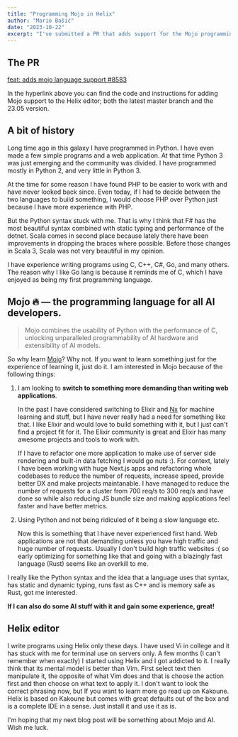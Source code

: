 ```yaml
---
title: "Programming Mojo in Helix"
author: "Mario Bašić"
date: "2023-10-22"
excerpt: "I've submitted a PR that adds support for the Mojo programming language to the Helix editor."
---
```


## The PR

[feat: adds mojo language support #8583](https://github.com/helix-editor/helix/pull/8583)

In the hyperlink above you can find the code and instructions for adding Mojo support to the Helix editor; both the latest master branch and the 23.05 version.

## A bit of history

Long time ago in this galaxy I have programmed in Python. I have even made a few simple programs and a web application. At that time Python 3 was just emerging and the community was divided. I have programmed mostly in Python 2, and very little in Python 3.

At the time for some reason I have found PHP to be easier to work with and have never looked back since. Even today, if I had to decide between the two languages to build something, I would choose PHP over Python just because I have more experience with PHP. 

But the Python syntax stuck with me. That is why I think that F# has the most beautiful syntax combined with static typing and performance of the dotnet. Scala comes in second place because lately there have been improvements in dropping the braces where possible. Before those changes in Scala 3, Scala was not very beautiful in my opinion.

I have experience writing programs using C, C++, C#, Go, and many others. The reason why I like Go lang is because it reminds me of C, which I have enjoyed as being my first programming language.

## Mojo 🔥 — the programming language for all AI developers.

> Mojo combines the usability of Python with the performance of C, unlocking unparalleled programmability of AI hardware and extensibility of AI models.

So why learn [Mojo](https://www.modular.com/mojo)? Why not. If you want to learn something just for the experience of learning it, just do it. I am interested in Mojo because of the following things:

1. I am looking to **switch to something more demanding than writing web applications**.

	In the past I have considered switching to Elixir and [Nx](https://github.com/elixir-nx) for machine learning and stuff, but I have never really had a need for something like that. I like Elixir and would love to build something with it, but I just can't find a project fit for it. The Elixir community is great and Elixir has many awesome projects and tools to work with.

	If I have to refactor one more application to make use of server side rendering and built-in data fetching I would go nuts :). For context, lately I have been working with huge Next.js apps and refactoring whole codebases to reduce the number of requests, increase speed, provide better DX and make projects maintanable. I have managed to reduce the number of requests for a cluster from 700 req/s to 300 req/s and have done so while also reducing JS bundle size and making applications feel faster and have better metrics.

2. Using Python and not being ridiculed of it being a slow language etc.

	Now this is something that I have never experienced first hand. Web applications are not that demanding unless you have high traffic and huge number of requests. Usually I don't build high traffic websites :( so early optimizing for something like that and going with a blazingly fast language (Rust) seems like an overkill to me.

I really like the Python syntax and the idea that a language uses that syntax, has static and dynamic typing, runs fast as C++ and is memory safe as Rust, got me interested.

**If I can also do some AI stuff with it and gain some experience, great!**

## Helix editor

I write programs using Helix only these days. I have used Vi in college and it has stuck with me for terminal use on servers only. A few months (I can't remember when exactly) I started using Helix and I got addicted to it. I really think that its mental model is better than Vim. First select text then manipulate it, the opposite of what Vim does and that is choose the action first and then choose on what text to apply it. I don't want to look the correct phrasing now, but If you want to learn more go read up on Kakoune. Helix is based on Kakoune but comes with great defaults out of the box and is a complete IDE in a sense. Just install it and use it as is.

I'm hoping that my next blog post will be something about Mojo and AI. Wish me luck.

